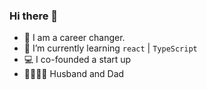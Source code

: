 ### Hi there 👋

- 🔄  I am a career changer.
- 🌱  I’m currently learning `react` | `TypeScript`
- 💻  I co-founded a start up
- 👨‍👩‍👦‍👦  Husband and Dad
